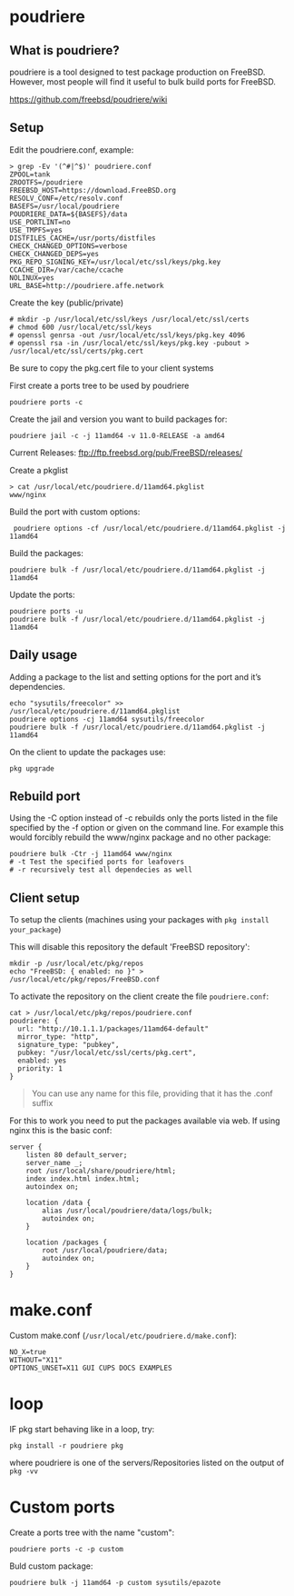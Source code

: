 poudriere
=========

What is poudriere?
------------------

poudriere is a tool designed to test package production on FreeBSD. However,
most people will find it useful to bulk build ports for FreeBSD.

https://github.com/freebsd/poudriere/wiki


Setup
-----

Edit the poudriere.conf, example:

    > grep -Ev '(^#|^$)' poudriere.conf
    ZPOOL=tank
    ZROOTFS=/poudriere
    FREEBSD_HOST=https://download.FreeBSD.org
    RESOLV_CONF=/etc/resolv.conf
    BASEFS=/usr/local/poudriere
    POUDRIERE_DATA=${BASEFS}/data
    USE_PORTLINT=no
    USE_TMPFS=yes
    DISTFILES_CACHE=/usr/ports/distfiles
    CHECK_CHANGED_OPTIONS=verbose
    CHECK_CHANGED_DEPS=yes
    PKG_REPO_SIGNING_KEY=/usr/local/etc/ssl/keys/pkg.key
    CCACHE_DIR=/var/cache/ccache
    NOLINUX=yes
    URL_BASE=http://poudriere.affe.network


Create the key (public/private)

    # mkdir -p /usr/local/etc/ssl/keys /usr/local/etc/ssl/certs
    # chmod 600 /usr/local/etc/ssl/keys
    # openssl genrsa -out /usr/local/etc/ssl/keys/pkg.key 4096
    # openssl rsa -in /usr/local/etc/ssl/keys/pkg.key -pubout > /usr/local/etc/ssl/certs/pkg.cert

Be sure to copy the pkg.cert file to your client systems


First create a ports tree to be used by poudriere

    poudriere ports -c


Create the jail and version you want to build packages for:

    poudriere jail -c -j 11amd64 -v 11.0-RELEASE -a amd64

Current Releases:
ftp://ftp.freebsd.org/pub/FreeBSD/releases/

Create a pkglist

    > cat /usr/local/etc/poudriere.d/11amd64.pkglist
    www/nginx

Build the port with custom options:

     poudriere options -cf /usr/local/etc/poudriere.d/11amd64.pkglist -j 11amd64

Build the packages:

    poudriere bulk -f /usr/local/etc/poudriere.d/11amd64.pkglist -j 11amd64

Update the ports:

    poudriere ports -u
    poudriere bulk -f /usr/local/etc/poudriere.d/11amd64.pkglist -j 11amd64


Daily usage
-----------

Adding a package to the list and setting options for the port and it’s dependencies.

    echo "sysutils/freecolor" >> /usr/local/etc/poudriere.d/11amd64.pkglist
    poudriere options -cj 11amd64 sysutils/freecolor
    poudriere bulk -f /usr/local/etc/poudriere.d/11amd64.pkglist -j 11amd64


On the client to update the packages use:

    pkg upgrade


Rebuild port
------------

Using the -C option instead of -c rebuilds only the ports listed in the file
specified by the -f option or given on the command line. For example this would
forcibly rebuild the www/nginx package and no other package:

    poudriere bulk -Ctr -j 11amd64 www/nginx
    # -t Test the specified ports for leafovers
    # -r recursively test all dependecies as well


Client setup
------------

To setup the clients (machines using your packages with ``pkg install your_package``)

This will disable this repository the default 'FreeBSD repository':

    mkdir -p /usr/local/etc/pkg/repos
    echo "FreeBSD: { enabled: no }" > /usr/local/etc/pkg/repos/FreeBSD.conf

To activate the repository on the client create the file ``poudriere.conf``:

    cat > /usr/local/etc/pkg/repos/poudriere.conf
    poudriere: {
      url: "http://10.1.1.1/packages/11amd64-default"
      mirror_type: "http",
      signature_type: "pubkey",
      pubkey: "/usr/local/etc/ssl/certs/pkg.cert",
      enabled: yes
      priority: 1
    }

> You can use any name for this file, providing that it has the .conf suffix

For this to work you need to put the packages available via web. If using nginx
this is the basic conf:

    server {
        listen 80 default_server;
        server_name _;
        root /usr/local/share/poudriere/html;
        index index.html index.html;
        autoindex on;

        location /data {
            alias /usr/local/poudriere/data/logs/bulk;
            autoindex on;
        }

        location /packages {
            root /usr/local/poudriere/data;
            autoindex on;
        }
    }

make.conf
=========

Custom make.conf (``/usr/local/etc/poudriere.d/make.conf``):

    NO_X=true
    WITHOUT="X11"
    OPTIONS_UNSET=X11 GUI CUPS DOCS EXAMPLES


loop
====

IF pkg start behaving like in a loop, try:

    pkg install -r poudriere pkg

where poudriere is one of the servers/Repositories listed on the output of ``pkg -vv``


Custom ports
=============

Create a ports tree with the name "custom":

    poudriere ports -c -p custom

Buld custom package:

    poudriere bulk -j 11amd64 -p custom sysutils/epazote
